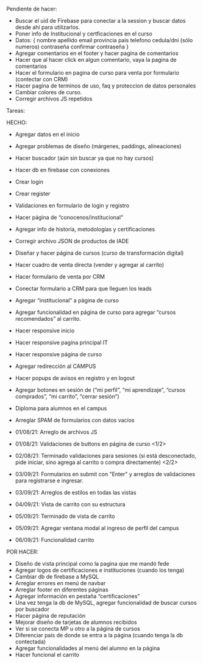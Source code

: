 Pendiente de hacer:

- Buscar el uid de Firebase para conectar a la session y buscar datos desde ahí para utilizarlos. <Hablar con Nico/>
- Poner info de Institucional y certficaciones en el curso <Okay/>
- Datos: {
    nombre
    apellido
    email
    provincia
    pais
    telefono
    cedula/dni (sólo numeros)
    contraseña
    confirmar contraseña
}
- Agregar comentarios en el footer y hacer pagina de comentarios<Okay/>
- Hacer que al hacer click en algun comentario, vaya  la pagina de comentarios
- Hacer el formulario en pagina de curso para venta por formulario <Okey/> (contectar con CRM) <Hablar con Nico/>
- Hacer pagina de terminos de uso, faq y proteccion de datos personales
- Cambiar colores de curso.<Okay/>
- Corregir archivos JS repetidos

Tareas:

HECHO:

- Agregar datos en el inicio
- Agregar problemas de diseño (márgenes, paddings, alineaciones)
- Hacer buscador (aún sin buscar ya que no hay cursos)
- Hacer db en firebase con conexiones
- Crear login
- Crear register
- Validaciones en formulario de login y registro
- Hacer página de “conocenos/institucional”
- Agregar info de historia, metodologías y certificaciones
- Corregir archivo JSON de productos de IADE
- Diseñar y hacer página de cursos (curso de transformación digital)
- Hacer cuadro de venta directa (vender y agregar al carrito)
- Hacer formulario de venta por CRM
- Conectar formulario a CRM para que lleguen los leads
- Agregar “institucional” a página de curso
- Agregar funcionalidad en página de curso para agregar “cursos recomendados” al carrito.
- Hacer responsive inicio
- Hacer responsive pagina principal IT
- Hacer responsive página de curso
- Agregar redirección al CAMPUS
- Hacer popups de avisos en registro y en logout
- Agregar botones en sesión de (“mi perfil”, “mi aprendizaje”, “cursos comprados”, “mi carrito”, “cerrar sesión”)
- Diploma para alumnos en el campus
- Arreglar SPAM de formularios con datos vacíos

- 01/08/21: Arreglo de archivos JS
- 01/08/21: Validaciones de buttons en página de curso <1/2>
- 02/08/21: Terminado validaciones para sesiones (si está desconectado, pide iniciar, sino agrega al carrito o compra directamente) <2/2>
- 03/09/21: Formularios en submit con "Enter" y arreglos de validaciones para registrarse e ingresar.
- 03/09/21: Arreglos de estilos en todas las vistas
- 04/09/21: Vista de carrito con su estructura
- 05/09/21: Terminado de vista de carrito
- 05/09/21: Agregar ventana modal al ingreso de perfil del campus
- 06/09/21: Funcionalidad carrito

POR HACER:

- Diseño de vista principal como la pagina que me mandó fede
- Agregar logos de certificaciones e instituciones (cuando los tenga)
- Cambiar db de firebase a MySQL
- Arreglar errores en menú de navbar
- Arreglar footer en diferentes páginas
- Agregar información en pestaña “certificaciones”
- Una vez tenga la db de MySQL, agregar funcionalidad de buscar cursos por buscador
- Hacer página de reputación
- Mejorar diseño de tarjetas de alumnos recibidos
- Ver si se conecta MP u otro a la página de cursos
- Diferenciar país de donde se entra a la página (cuando tenga la db contectada)
- Agregar funcionalidades al menú del alumno en la página
- Hacer funcional el carrito